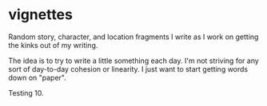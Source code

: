 # vignettes

Random story, character, and location fragments I write as I work on getting the kinks out of my writing.

The idea is to try to write a little something each day. I'm not striving for any sort of day-to-day cohesion or linearity. I just want to start getting words down on "paper".

Testing 10.
